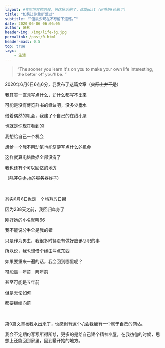 ```yaml
---
layout: #在写博客的时候，把这段话删了，改成post（记得把#也删了）
title: "如果让你重新爱过"
subtitle: "“但最少现在不想留下遗憾。”"
date: 2020-06-06 06:06:05
author: 曦秋
header-img: /img/life-bg.jpg
permalink: /post/0.html
header-mask: 0.5
top: true
tags: 
    - 生活
---
```


> “The sooner you learn it's on you to make your own life interesting, the better off you'll be. ”<br>

2020年6月6日6点6分，我发布了这篇文章（<s>实际上并不是</s>）<br>

我其实一直想写点什么，却什么都写不出来<br>

可能是没有博览群书的缘故吧，没多少墨水<br>

借着偶然的机会，我建了个自己的在线小屋<br>

也就是你现在看到的<br>

我想给自己一个机会<br>

想给一个我不用动笔也能随便写点什么的机会<br>

这样就算电脑数据全部没有了<br>

我也还有个可以回忆的地方<br>

（<s>除非Github的服务器炸了</s>）<br>

<br><br>
其实6月6日也是一个特殊的日期<br>

因为238天之前，我回归单身了<br>

刚好她的小名就叫66<br>

我不能说分手全是我的错<br>

只是作为男生，我很多时候没有做好应该尽职的事<br>

所以说，我也想借个缘由写点东西<br>

如果要重来一遍的话，我会回到哪里呢？<br>

可能是一年前、两年前<br>

甚至可能是五年前<br>

但是无论如何<br>

都要继续向前<br>

<br><br>
第0篇文章被我水出来了，也感谢有这个机会我能有一个属于自己的网站。<br>

我会不定期的写写所得所想，更多的是给自己建个精神小屋，在我彷徨的时候，思想上还能回到家里，回到最开始的地方。